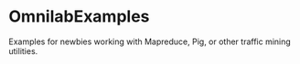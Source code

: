 OmnilabExamples
===============

Examples for newbies working with Mapreduce, Pig, or other traffic mining utilities.
